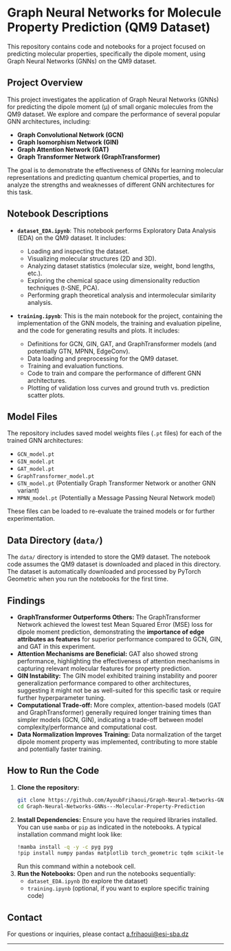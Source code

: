# Graph Neural Networks for Molecule Property Prediction (QM9 Dataset)

This repository contains code and notebooks for a project focused on predicting molecular properties, specifically the dipole moment, using Graph Neural Networks (GNNs) on the QM9 dataset.


## Project Overview

This project investigates the application of Graph Neural Networks (GNNs) for predicting the dipole moment (μ) of small organic molecules from the QM9 dataset.  We explore and compare the performance of several popular GNN architectures, including:

*   **Graph Convolutional Network (GCN)**
*   **Graph Isomorphism Network (GIN)**
*   **Graph Attention Network (GAT)**
*   **Graph Transformer Network (GraphTransformer)**

The goal is to demonstrate the effectiveness of GNNs for learning molecular representations and predicting quantum chemical properties, and to analyze the strengths and weaknesses of different GNN architectures for this task.

## Notebook Descriptions

*   **`dataset_EDA.ipynb`**: This notebook performs Exploratory Data Analysis (EDA) on the QM9 dataset. It includes:
    *   Loading and inspecting the dataset.
    *   Visualizing molecular structures (2D and 3D).
    *   Analyzing dataset statistics (molecular size, weight, bond lengths, etc.).
    *   Exploring the chemical space using dimensionality reduction techniques (t-SNE, PCA).
    *   Performing graph theoretical analysis and intermolecular similarity analysis.


*   **`training.ipynb`**: This is the main notebook for the project, containing the implementation of the GNN models, the training and evaluation pipeline, and the code for generating results and plots.  It includes:
    *   Definitions for GCN, GIN, GAT, and GraphTransformer models (and potentially GTN, MPNN, EdgeConv).
    *   Data loading and preprocessing for the QM9 dataset.
    *   Training and evaluation functions.
    *   Code to train and compare the performance of different GNN architectures.
    *   Plotting of validation loss curves and ground truth vs. prediction scatter plots.



## Model Files

The repository includes saved model weights files (``.pt`` files) for each of the trained GNN architectures:

*   `GCN_model.pt`
*   `GIN_model.pt`
*   `GAT_model.pt`
*   `GraphTransformer_model.pt`
*   `GTN_model.pt` (Potentially Graph Transformer Network or another GNN variant)
*   `MPNN_model.pt` (Potentially a Message Passing Neural Network model)

These files can be loaded to re-evaluate the trained models or for further experimentation.

## Data Directory (`data/`)

The `data/` directory is intended to store the QM9 dataset. The notebook code assumes the QM9 dataset is downloaded and placed in this directory.  The dataset is automatically downloaded and processed by PyTorch Geometric when you run the notebooks for the first time.

## Findings

*   **GraphTransformer Outperforms Others:** The GraphTransformer Network achieved the lowest test Mean Squared Error (MSE) loss for dipole moment prediction, demonstrating the **importance of edge attributes as features** for superior performance compared to GCN, GIN, and GAT in this experiment.
*   **Attention Mechanisms are Beneficial:** GAT also showed strong performance, highlighting the effectiveness of attention mechanisms in capturing relevant molecular features for property prediction.
*   **GIN Instability:** The GIN model exhibited training instability and poorer generalization performance compared to other architectures, suggesting it might not be as well-suited for this specific task or require further hyperparameter tuning.
*   **Computational Trade-off:**  More complex, attention-based models (GAT and GraphTransformer) generally required longer training times than simpler models (GCN, GIN), indicating a trade-off between model complexity/performance and computational cost.
*   **Data Normalization Improves Training:** Data normalization of the target dipole moment property was implemented, contributing to more stable and potentially faster training.


## How to Run the Code

1.  **Clone the repository:**
    ```bash
    git clone https://github.com/AyoubFrihaoui/Graph-Neural-Networks-GNNs---Molecular-Property-Prediction
    cd Graph-Neural-Networks-GNNs---Molecular-Property-Prediction
    ```
2.  **Install Dependencies:** Ensure you have the required libraries installed. You can use `mamba` or `pip` as indicated in the notebooks.  A typical installation command might look like:
    ```bash
    !mamba install -q -y -c pyg pyg
    !pip install numpy pandas matplotlib torch_geometric tqdm scikit-learn py3Dmol rdkit
    ```
    Run this command within a notebook cell.
3.  **Run the Notebooks:** Open and run the notebooks sequentially:
    *   `dataset_EDA.ipynb` (to explore the dataset)
    *   `training.ipynb` (optional, if you want to explore specific training code)

## Contact

For questions or inquiries, please contact a.frihaoui@esi-sba.dz

---

